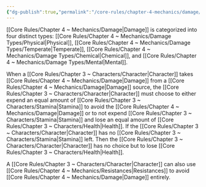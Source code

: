 ```yaml
---
{"dg-publish":true,"permalink":"/core-rules/chapter-4-mechanics/damage/"}
---
```


[[Core Rules/Chapter 4 ~ Mechanics/Damage\|Damage]] is categorized into four distinct types: [[Core Rules/Chapter 4 ~ Mechanics/Damage Types/Physical\|Physical]], [[Core Rules/Chapter 4 ~ Mechanics/Damage Types/Temperate\|Temperate]], [[Core Rules/Chapter 4 ~ Mechanics/Damage Types/Chemical\|Chemical]], and [[Core Rules/Chapter 4 ~ Mechanics/Damage Types/Mental\|Mental]]. 

When a [[Core Rules/Chapter 3 ~ Characters/Character\|Character]] takes [[Core Rules/Chapter 4 ~ Mechanics/Damage\|Damage]] from a [[Core Rules/Chapter 4 ~ Mechanics/Damage\|Damage]] source, the [[Core Rules/Chapter 3 ~ Characters/Character\|Character]] must choose to either expend an equal amount of [[Core Rules/Chapter 3 ~ Characters/Stamina\|Stamina]] to avoid the [[Core Rules/Chapter 4 ~ Mechanics/Damage\|Damage]] or to not expend [[Core Rules/Chapter 3 ~ Characters/Stamina\|Stamina]] and lose an equal amount of [[Core Rules/Chapter 3 ~ Characters/Health\|Health]]. If the [[Core Rules/Chapter 3 ~ Characters/Character\|Character]] has no [[Core Rules/Chapter 3 ~ Characters/Stamina\|Stamina]] left. Then the [[Core Rules/Chapter 3 ~ Characters/Character\|Character]] has no choice but to lose [[Core Rules/Chapter 3 ~ Characters/Health\|Health]].

A [[Core Rules/Chapter 3 ~ Characters/Character\|Character]] can also use [[Core Rules/Chapter 4 ~ Mechanics/Resistances\|Resistances]] to avoid [[Core Rules/Chapter 4 ~ Mechanics/Damage\|Damage]] entirely.